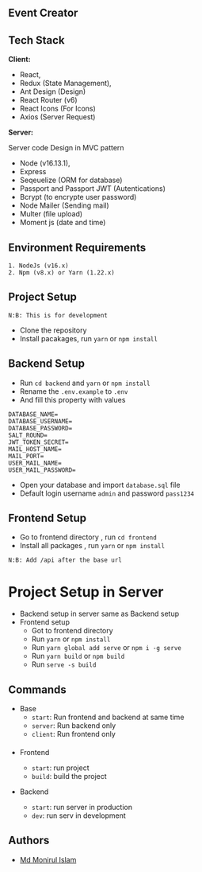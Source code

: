 ## Event Creator

## Tech Stack

**Client:**

- React,
- Redux (State Management),
- Ant Design (Design)
- React Router (v6)
- React Icons (For Icons)
- Axios (Server Request)

**Server:**

Server code Design in MVC pattern

- Node (v16.13.1),
- Express
- Seqeuelize (ORM for database)
- Passport and Passport JWT (Autentications)
- Bcrypt (to encrypte user password)
- Node Mailer (Sending mail)
- Multer (file upload)
- Moment js (date and time)

## Environment Requirements

```
1. NodeJs (v16.x)
2. Npm (v8.x) or Yarn (1.22.x)

```

## Project Setup

`N:B: This is for development`

- Clone the repository
- Install pacakages, run `yarn` or `npm install`

## Backend Setup

- Run `cd backend` and `yarn` or `npm install`
- Rename the `.env.example` to `.env`
- And fill this property with values

```
DATABASE_NAME=
DATABASE_USERNAME=
DATABASE_PASSWORD=
SALT_ROUND=
JWT_TOKEN_SECRET=
MAIL_HOST_NAME=
MAIL_PORT=
USER_MAIL_NAME=
USER_MAIL_PASSWORD=
```

- Open your database and import `database.sql` file
- Default login username `admin` and password `pass1234`

## Frontend Setup

- Go to frontend directory , run `cd frontend`
- Install all packages , run `yarn` or `npm install`

`N:B: Add /api after the base url `

# Project Setup in Server

- Backend setup in server same as Backend setup
- Frontend setup
  - Got to frontend directory
  - Run `yarn` or `npm install`
  - Run `yarn global add serve` or `npm i -g serve`
  - Run `yarn build` or `npm build`
  - Run `serve -s build`

## Commands

- Base
  - `start`: Run frontend and backend at same time
  - `server`: Run backend only
  - `client`: Run frontend only

####

- Frontend

  - `start`: run project
  - `build`: build the project

- Backend
  - `start`: run server in production
  - `dev`: run serv in development

## Authors

- [Md Monirul Islam](https://www.github.com/mdmonir027)

